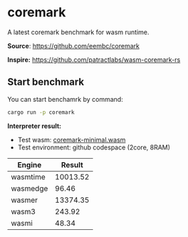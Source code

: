 # coremark

A latest coremark benchmark for wasm runtime.

**Source**: https://github.com/eembc/coremark

**Inspire:** https://github.com/patractlabs/wasm-coremark-rs

## Start benchmark

You can start benchamrk by command:

```sh
cargo run -p coremark
```

**Interpreter result:**

* Test wasm: [coremark-minimal.wasm](https://github.com/wasm3/wasm-coremark/blob/main/coremark-minimal.wasm)
* Test environment: github codespace (2core, 8RAM)

| Engine   | Result   |
|----------|----------|
| wasmtime | 10013.52 |
| wasmedge | 96.46    |
| wasmer   | 13374.35 |
| wasm3    | 243.92   |
| wasmi    | 48.34    |